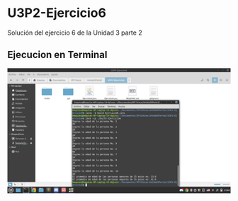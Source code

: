 # U3P2-Ejercicio6
Solución del ejercicio 6 de la Unidad 3 parte 2

## Ejecucion en Terminal

![Terminal](img.png)